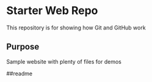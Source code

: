 # Starter Web Repo

This repository is for showing how Git and GitHub work

## Purpose

Sample website with plenty of files for demos

##readme